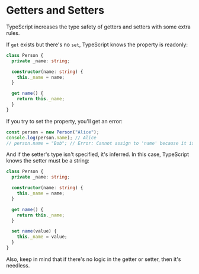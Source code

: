 # Getters and Setters

TypeScript increases the type safety of getters and setters with some extra rules.

If `get` exists but there's no `set`, TypeScript knows the property is readonly:

```typescript
class Person {
  private _name: string;

  constructor(name: string) {
    this._name = name;
  }

  get name() {
    return this._name;
  }
}
```

If you try to set the property, you'll get an error:

```typescript
const person = new Person("Alice");
console.log(person.name); // Alice
// person.name = "Bob"; // Error: Cannot assign to 'name' because it is a read-only property.
```

And if the setter's type isn't specified, it's inferred. In this case, TypeScript knows the setter must be a string:

```typescript
class Person {
  private _name: string;

  constructor(name: string) {
    this._name = name;
  }

  get name() {
    return this._name;
  }

  set name(value) {
    this._name = value;
  }
}
```

Also, keep in mind that if there's no logic in the getter or setter, then it's needless.

